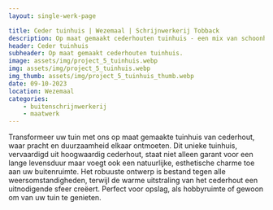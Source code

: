 ```yaml
---
layout: single-werk-page

title: Ceder tuinhuis | Wezemaal | Schrijnwerkerij Tobback
description: Op maat gemaakt cederhouten tuinhuis - een mix van schoonheid en weerbestendigheid. Perfect voor elke tuin.
header: Ceder tuinhuis
subheader: Op maat gemaakt cederhouten tuinhuis.
image: assets/img/project_5_tuinhuis.webp
img: assets/img/project_5_tuinhuis.webp
img_thumb: assets/img/project_5_tuinhuis_thumb.webp
date: 09-10-2023
location: Wezemaal
categories: 
    - buitenschrijnwerkerij
    - maatwerk
---
```


Transformeer uw tuin met ons op maat gemaakte tuinhuis van cederhout, waar pracht en duurzaamheid elkaar ontmoeten. Dit unieke tuinhuis, vervaardigd uit hoogwaardig cederhout, staat niet alleen garant voor een lange levensduur maar voegt ook een natuurlijke, esthetische charme toe aan uw buitenruimte. Het robuuste ontwerp is bestand tegen alle weersomstandigheden, terwijl de warme uitstraling van het cederhout een uitnodigende sfeer creëert. Perfect voor opslag, als hobbyruimte of gewoon om van uw tuin te genieten.